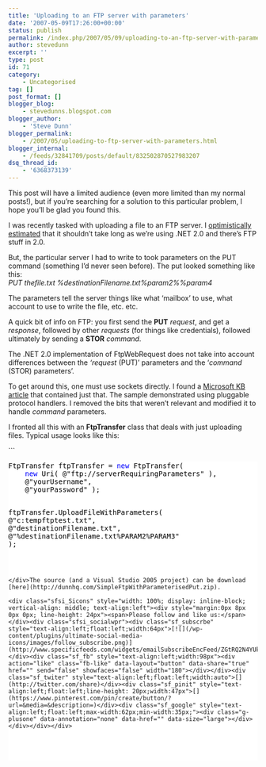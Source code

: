 ```yaml
---
title: 'Uploading to an FTP server with parameters'
date: '2007-05-09T17:26:00+00:00'
status: publish
permalink: /index.php/2007/05/09/uploading-to-an-ftp-server-with-parameters
author: stevedunn
excerpt: ''
type: post
id: 71
category:
    - Uncategorised
tag: []
post_format: []
blogger_blog:
    - stevedunns.blogspot.com
blogger_author:
    - 'Steve Dunn'
blogger_permalink:
    - /2007/05/uploading-to-ftp-server-with-parameters.html
blogger_internal:
    - /feeds/32841709/posts/default/832502870527983207
dsq_thread_id:
    - '6368373139'
---
```

This post will have a limited audience (even more limited than my normal posts!), but if you’re searching for a solution to this particular problem, I hope you’ll be glad you found this.

I was recently tasked with uploading a file to an FTP server. I [optimistically estimated](http://www.hanselman.com/blog/SoftwareEstimationRememberThatTargetsAreNotEstimates.aspx) that it shouldn’t take long as we’re using .NET 2.0 and there’s FTP stuff in 2.0.

But, the particular server I had to write to took parameters on the PUT command (something I’d never seen before). The put looked something like this:  
*PUT thefile.txt %destinationFilename.txt%param2%%param4*

The parameters tell the server things like what ‘mailbox’ to use, what account to use to write the file, etc. etc.

A quick bit of info on FTP: you first send the **PUT** *request*, and get a *response*, followed by other *requests* (for things like credentials), followed ultimately by sending a **STOR** *command*.

The .NET 2.0 implementation of FtpWebRequest does not take into account differences between the *‘request* (PUT)’ parameters and the ‘*command* (STOR) parameters’.

To get around this, one must use sockets directly. I found a [Microsoft KB article](http://support.microsoft.com/kb/812409) that contained just that. The sample demonstrated using pluggable protocol handlers. I removed the bits that weren’t relevant and modified it to handle *command* parameters.

I fronted all this with an **FtpTransfer** class that deals with just uploading files. Typical usage looks like this:

<div contenteditable="false" style="padding-right: 0px; display: inline; padding-left: 0px; float: none; padding-bottom: 0px; margin: 0px; padding-top: 0px">```
<pre style="background-color:White;"><div><span style="color: #000000; ">FtpTransfer ftpTransfer </span><span style="color: #000000; ">=</span><span style="color: #000000; "> </span><span style="color: #0000FF; ">new</span><span style="color: #000000; "> FtpTransfer( 
    </span><span style="color: #0000FF; ">new</span><span style="color: #000000; "> Uri( </span><span style="color: #000000; ">@"</span><span style="color: #000000; ">ftp://serverRequiringParameters</span><span style="color: #000000; ">"</span><span style="color: #000000; "> ), 
    </span><span style="color: #000000; ">@"</span><span style="color: #000000; ">yourUsername</span><span style="color: #000000; ">"</span><span style="color: #000000; ">, 
    </span><span style="color: #000000; ">@"</span><span style="color: #000000; ">yourPassword</span><span style="color: #000000; ">"</span><span style="color: #000000; "> );

ftpTransfer.UploadFileWithParameters( 
    </span><span style="color: #000000; ">@"</span><span style="color: #000000; ">c:tempftptest.txt</span><span style="color: #000000; ">"</span><span style="color: #000000; ">, 
    </span><span style="color: #000000; ">@"</span><span style="color: #000000; ">destinationFilename.txt</span><span style="color: #000000; ">"</span><span style="color: #000000; ">, 
    </span><span style="color: #000000; ">@"</span><span style="color: #000000; ">%destinationFilename.txt%PARAM2%PARAM3</span><span style="color: #000000; ">"</span><span style="color: #000000; "> );</span></div>
```

</div>The source (and a Visual Studio 2005 project) can be download [here](http://dunnhq.com/SimpleFtpWithParameterisedPut.zip).

<div class="sfsi_Sicons" style="width: 100%; display: inline-block; vertical-align: middle; text-align:left"><div style="margin:0px 8px 0px 0px; line-height: 24px"><span>Please follow and like us:</span></div><div class="sfsi_socialwpr"><div class="sf_subscrbe" style="text-align:left;float:left;width:64px">[![](/wp-content/plugins/ultimate-social-media-icons/images/follow_subscribe.png)](http://www.specificfeeds.com/widgets/emailSubscribeEncFeed/ZGtRQ2N4YUkxenJ6TjgzTy9FZTZGOVlUampBalh0Tk05THhhblhmbDRkb2xlM3YxSjJmQ2puZlhkODJzNmNaVzFMZUJvY3ovZkJzRldLdHVicHJwamNaaUZ5UXJqOFROOW5PV2pDMzBGZjNLSHo3aloyRTlJdkhJRDdWK0FNT3B8c3VkUm1QVE45WHJ3U0FIZVBnWG9lUUFXWWJvVDdIOXBsL2Q2NlduWE01dz0=/OA==/)</div><div class="sf_fb" style="text-align:left;width:98px"><div action="like" class="fb-like" data-layout="button" data-share="true" href="" send="false" showfaces="false" width="180"></div></div><div class="sf_twiter" style="text-align:left;float:left;width:auto">[](http://twitter.com/share)</div><div class="sf_pinit" style="text-align:left;float:left;line-height: 20px;width:47px">[](https://www.pinterest.com/pin/create/button/?url=&media=&description=)</div><div class="sf_google" style="text-align:left;float:left;max-width:62px;min-width:35px;"><div class="g-plusone" data-annotation="none" data-href="" data-size="large"></div></div></div></div>